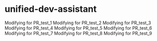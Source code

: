# unified-dev-assistant

Modifying for PR_test_1
Modifying for PR_test_2
Modifying for PR_test_3
Modifying for PR_test_4
Modifying for PR_test_5
Modifying for PR_test_6
Modifying for PR_test_7
Modifying for PR_test_8
Modifying for PR_test_9
